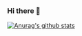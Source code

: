 ### Hi there 👋
[![Anurag's github stats](https://github-readme-stats.vercel.app/api?username=pushpull7381)](https://github.com/anuraghazra/github-readme-stats)


<!--
**Pushpull7381/Pushpull7381** is a ✨ _special_ ✨ repository because its `README.md` (this file) appears on your GitHub profile.

Here are some ideas to get you started:

- 🔭 I’m currently working on ...
- 🌱 I’m currently learning ...
- 👯 I’m looking to collaborate on ...
- 🤔 I’m looking for help with ...
- 💬 Ask me about ...
- 📫 How to reach me: ...
- 😄 Pronouns: ...
- ⚡ Fun fact: ...
-->
